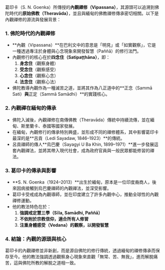 葛印卡（S. N. Goenka）所傳授的**內觀禪修（Vipassana）**，其源頭可以追溯到佛陀時代的**原始佛教（Theravāda）**，並且與緬甸的佛教禪修傳承密切相關。以下是內觀禪修的源流與發展背景：  

### 1. **佛陀時代的內觀禪修**  
- **內觀（Vipassana）**在巴利文中的意思是「明見」或「如實觀察」，它是一種透過專注於身體與心念現象來開發智慧（Paññā）的修行法門。  
- 內觀修行的核心在於**四念住（Satipaṭṭhāna）**，即：
  1. **身念住**（觀察身體）
  2. **受念住**（觀察感受）
  3. **心念住**（觀察心念）
  4. **法念住**（觀察心法）  
- 佛陀教導內觀作為一種滅苦之道，並將其作為八正道中的**正念（Sammā Sati）**與**正定（Sammā Samādhi）**的實踐核心。  

### 2. **內觀禪在緬甸的傳承**  
- 佛陀入滅後，內觀禪修在南傳佛教（Theravāda）傳統中持續流傳，並在緬甸、斯里蘭卡、泰國等國家發展。  
- 在緬甸，內觀修行的傳承特別興盛，並形成不同的禪修體系，其中影響葛印卡最深的是**呂貢（Ledi Sayadaw, 1846–1923）**的傳統。  
- 呂貢禪師的傳人**烏巴慶（Sayagyi U Ba Khin, 1899–1971）**進一步發展這套內觀禪法，並將其帶入現代社會，成為政府官員與一般民眾都能修習的禪法。  

### 3. **葛印卡的傳承與影響**  
- **S. N. Goenka（1924–2013）**出生於緬甸，原本是一位印度裔商人，後來因病接觸到烏巴慶禪師的內觀禪法，並深受影響。  
- 葛印卡受戒成為內觀導師，並在印度建立了許多內觀中心，推動全球性的內觀禪修運動。  
- 他的教法特色在於：
  1. **強調戒定慧三學（Sīla, Samādhi, Paññā）**  
  2. **不依附於宗教信仰，適合所有人修習**  
  3. **注重身體感受（Vedana）的觀察，以開發智慧**  

### 4. **結論：內觀的源頭與核心**  
葛印卡的內觀禪修並非新創，而是源自佛陀的修行傳統，透過緬甸的禪修傳承而保存至今。他的教法強調透過觀察身心現象來直觀「無常、苦、無我」，進而解脫痛苦，這與佛陀所教的解脫之道相一致。